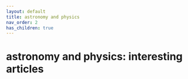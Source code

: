 ```yaml
---
layout: default
title: astronomy and physics
nav_order: 2
has_children: true
---
```


# astronomy and physics: interesting articles



